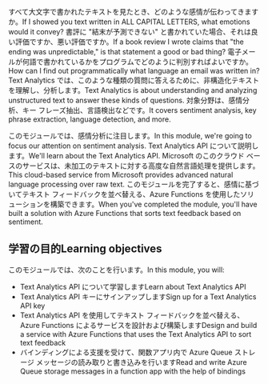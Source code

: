 <span data-ttu-id="6d706-101">すべて大文字で書かれたテキストを見たとき、どのような感情が伝わってきますか。</span><span class="sxs-lookup"><span data-stu-id="6d706-101">If I showed you text written in ALL CAPITAL LETTERS, what emotions would it convey?</span></span> <span data-ttu-id="6d706-102">書評に "結末が予測できない" と書かれていた場合、それは良い評価ですか、悪い評価ですか。</span><span class="sxs-lookup"><span data-stu-id="6d706-102">If a book review I wrote claims that "the ending was unpredictable," is that statement a good or bad thing?</span></span> <span data-ttu-id="6d706-103">電子メールが何語で書かれているかをプログラムでどのように判別すればよいですか。</span><span class="sxs-lookup"><span data-stu-id="6d706-103">How can I find out programmatically what language an email was written in?</span></span> <span data-ttu-id="6d706-104">Text Analytics では、このような種類の質問に答えるために、非構造化テキストを理解し、分析します。</span><span class="sxs-lookup"><span data-stu-id="6d706-104">Text Analytics is about understanding and analyzing unstructured text to answer these kinds of questions.</span></span> <span data-ttu-id="6d706-105">対象分野は、感情分析、キー フレーズ抽出、言語検出などです。</span><span class="sxs-lookup"><span data-stu-id="6d706-105">It covers sentiment analysis, key phrase extraction, language detection, and more.</span></span>

 <span data-ttu-id="6d706-106">このモジュールでは、感情分析に注目します。</span><span class="sxs-lookup"><span data-stu-id="6d706-106">In this module, we're going to focus our attention on sentiment analysis.</span></span> <span data-ttu-id="6d706-107">Text Analytics API について説明します。</span><span class="sxs-lookup"><span data-stu-id="6d706-107">We'll learn about the Text Analytics API.</span></span> <span data-ttu-id="6d706-108">Microsoft のこのクラウド ベースのサービスは、未加工のテキストに対する高度な自然言語処理を提供します。</span><span class="sxs-lookup"><span data-stu-id="6d706-108">This cloud-based service from Microsoft provides advanced natural language processing over raw text.</span></span> <span data-ttu-id="6d706-109">このモジュールを完了すると、感情に基づいてテキスト フィードバックを並べ替える、Azure Functions を使用したソリューションを構築できます。</span><span class="sxs-lookup"><span data-stu-id="6d706-109">When you've completed the module, you'll have built a solution with Azure Functions that sorts text feedback based on sentiment.</span></span>

## <a name="learning-objectives"></a><span data-ttu-id="6d706-110">学習の目的</span><span class="sxs-lookup"><span data-stu-id="6d706-110">Learning objectives</span></span>  

<span data-ttu-id="6d706-111">このモジュールでは、次のことを行います。</span><span class="sxs-lookup"><span data-stu-id="6d706-111">In this module, you will:</span></span>

- <span data-ttu-id="6d706-112">Text Analytics API について学習します</span><span class="sxs-lookup"><span data-stu-id="6d706-112">Learn about Text Analytics API</span></span>
- <span data-ttu-id="6d706-113">Text Analytics API キーにサインアップします</span><span class="sxs-lookup"><span data-stu-id="6d706-113">Sign up for a Text Analytics API key</span></span>
- <span data-ttu-id="6d706-114">Text Analytics API を使用してテキスト フィードバックを並べ替える、Azure Functions によるサービスを設計および構築します</span><span class="sxs-lookup"><span data-stu-id="6d706-114">Design and build a service with Azure Functions that uses the Text Analytics API to sort text feedback</span></span>
- <span data-ttu-id="6d706-115">バインディングによる支援を受けて、関数アプリ内で Azure Queue ストレージ メッセージの読み取りと書き込みを行います</span><span class="sxs-lookup"><span data-stu-id="6d706-115">Read and write Azure Queue storage messages in a function app with the help of bindings</span></span>
